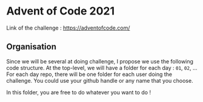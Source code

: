 # Advent of Code 2021

Link of the challenge : https://adventofcode.com/

## Organisation

Since we will be several at doing challenge, I propose we use the following code structure.
At the top-level, we will have a folder for each day : `01`, `02`, ...
For each day repo, there will be one folder for each user doing the challenge. You could use your github handle or any name that you choose.

In this folder, you are free to do whatever you want to do !
